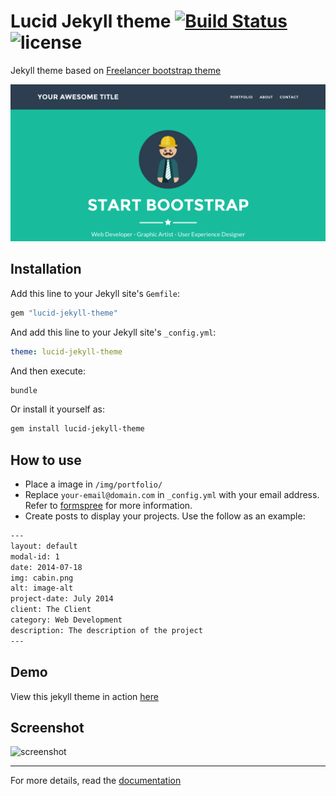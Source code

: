 # Lucid Jekyll theme  [![Build Status](https://api.travis-ci.org/kelley12/lucid-jekyll-theme.svg?branch=master)](https://travis-ci.org/kelley12/lucid-jekyll-theme/) ![license](https://img.shields.io/badge/license-MIT-blue.svg?link=https://github.com/Kelley12/liminal-jekyll-theme/blob/master/LICENSE)

Jekyll theme based on [Freelancer bootstrap theme](http://startbootstrap.com/template-overviews/freelancer/)

![Screenshot](assets/img/screenshot.png)

## Installation

Add this line to your Jekyll site's `Gemfile`:

```ruby
gem "lucid-jekyll-theme"
```

And add this line to your Jekyll site's `_config.yml`:

```yaml
theme: lucid-jekyll-theme
```

And then execute:

```bash
bundle
```

Or install it yourself as:

```bash
gem install lucid-jekyll-theme
```

## How to use

- Place a image in `/img/portfolio/`
- Replace `your-email@domain.com` in `_config.yml` with your email address. Refer to [formspree](http://formspree.io/) for more information.
- Create posts to display your projects. Use the follow as an example:

```txt
---
layout: default
modal-id: 1
date: 2014-07-18
img: cabin.png
alt: image-alt
project-date: July 2014
client: The Client
category: Web Development
description: The description of the project
---
```

## Demo

View this jekyll theme in action [here](https://kelley12.github.io/lucid-jekyll-theme)

## Screenshot

![screenshot](https://raw.githubusercontent.com/kelley12/lucid-jekyll-theme/master/screenshot.png)

---------
For more details, read the [documentation](http://jekyllrb.com/)
